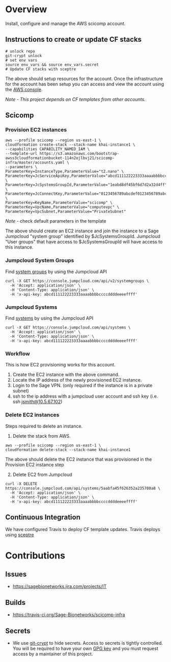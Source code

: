 # Overview
Install, configure and manage the AWS scicomp account.


## Instructions to create or update CF stacks

```
# unlock repo
git-crypt unlock
# set env vars
source env_vars && source env_vars.secret
# Update CF stacks with sceptre
```

The above should setup resources for the account.  Once the infrastructure for the account has been setup
you can access and view the account using the [AWS console](https://AWS-account-ID-or-alias.signin.aws.amazon.com/console).

*Note - This project depends on CF templates from other accounts.*

## Scicomp

### Provision EC2 instances

```
aws --profile scicomp --region us-east-1 \
cloudformation create-stack --stack-name khai-instance1 \
--capabilities CAPABILITY_NAMED_IAM \
--template-url https://s3.amazonaws.com/bootstrap-awss3cloudformationbucket-114n2ojlbvj21/scicomp-infra/master/accounts.yaml \
--parameters \
ParameterKey=InstanceType,ParameterValue="t2.nano" \
ParameterKey=JcServiceApiKey,ParameterValue="abcd111122223333aaaabbbbccccddddeeeeffff" \
ParameterKey=JcSystemsGroupId,ParameterValue="1eabd8df45bf6d7d2a32d4ff" \
ParameterKey=JcConnectKey,ParameterValue="0123456789abcdef0123456789abcdef01234567" \
ParameterKey=KeyName,ParameterValue="scicomp" \
ParameterKey=VpcName,ParameterValue="computevpc" \
ParameterKey=VpcSubnet,ParameterValue="PrivateSubnet"
```
*Note* - check default parameters in the template

The above should create an EC2 instance and join the instance to a Sage Jumpcloud "system group"
identified by $JcSystemsGroupId.  Jumpcloud "User groups" that have access to $JcSystemsGroupId
will have access to this instance.

### Jumpcloud System Groups

Find [system groups](https://docs.jumpcloud.com/2.0/system-groups/list-all-systems-groups) by using the Jumpcloud API
```
curl -X GET https://console.jumpcloud.com/api/v2/systemgroups \
  -H 'Accept: application/json' \
  -H 'Content-Type: application/json' \
  -H 'x-api-key: abcd111122223333aaaabbbbccccddddeeeeffff'
```

### Jumpcloud Systems

Find [systems](https://docs.jumpcloud.com/1.0/systems/list-all-systems) by using the Jumpcloud API
```
curl -X GET https://console.jumpcloud.com/api/systems \
  -H 'Accept: application/json' \
  -H 'Content-Type: application/json' \
  -H 'x-api-key: abcd111122223333aaaabbbbccccddddeeeeffff'
```

### Workflow

This is how EC2 provisioning works for this account.

1. Create the EC2 instance with the above command.
2. Locate the IP address of the newly provisioned EC2 instance.
3. Login to the Sage VPN. (only required if the instance is in a private subnet)
4. ssh to the ip address with a jumpcloud user account and ssh key (i.e. ssh jsmith@10.5.67.102)


### Delete EC2 instances

Steps required to delete an instance.

1. Delete the stack from AWS.
```
aws --profile scicomp --region us-east-1 \
cloudformation delete-stack --stack-name khai-instance1
```
The above should delete the EC2 instance that was provisioned in the Provision EC2 instance step

2. Delete EC2 from Jumpcloud
```
curl -X DELETE https://console.jumpcloud.com/api/systems/5aabfa45f626352a235780a8 \
  -H 'Accept: application/json' \
  -H 'Content-Type: application/json' \
  -H 'x-api-key: abcd111122223333aaaabbbbccccddddeeeeffff'
```

## Continuous Integration
We have configured Travis to deploy CF template updates.  Travis deploys using
[sceptre](https://sceptre.cloudreach.com/latest/about.html)

# Contributions

## Issues
* https://sagebionetworks.jira.com/projects/IT

## Builds
* https://travis-ci.org/Sage-Bionetworks/scicomp-infra

## Secrets
* We use [git-crypt](https://github.com/AGWA/git-crypt) to hide secrets.
Access to secrets is tightly controlled.  You will be required to
have your own [GPG key](https://help.github.com/articles/generating-a-new-gpg-key)
and you must request access by a maintainer of this project.
